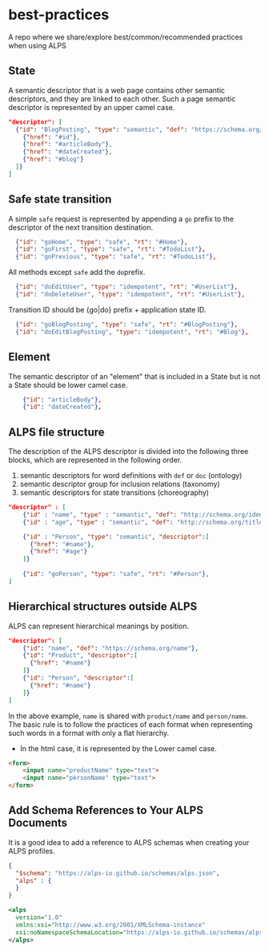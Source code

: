 # best-practices
A repo where we share/explore best/common/recommended practices when using ALPS 

## State

A semantic descriptor that is a web page contains other semantic descriptors, and they are linked to each other. Such a page semantic descriptor is represented by an upper camel case.

```json
"descriptor": [
  {"id": "BlogPosting", "type": "semantic", "def": "https://schema.org/BlogPosting", "descriptor": [
    {"href": "#id"},
    {"href": "#articleBody"},
    {"href": "#dateCreated"},
    {"href": "#blog"}
  ]}
]
```

## Safe state transition

A simple `safe` request is represented by appending a `go` prefix to the descriptor of the next transition destination.

```json
  {"id": "goHome", "type": "safe", "rt": "#Home"},
  {"id": "goFirst", "type": "safe", "rt": "#TodoList"},
  {"id": "goPrevious", "type": "safe", "rt": "#TodoList"},
```

All methods except `safe` add the `do`prefix.

```json
  {"id": "doEditUser", "type": "idempotent", "rt": "#UserList"},
  {"id": "doDeleteUser", "type": "idempotent", "rt": "#UserList"},
```

Transition ID should be {go|do} prefix + application state ID.

```json
  {"id": "goBlogPosting", "type": "safe", "rt": "#BlogPosting"},
  {"id": "doEditBlogPosting", "type": "idempotent", "rt": "#Blog"},
```

## Element

The semantic descriptor of an "element" that is included in a State but is not a State should be lower camel case.

```json
    {"id": "articleBody"},
    {"id": "dateCreated"},
```

## ALPS file structure

The description of the ALPS descriptor is divided into the following three blocks, which are represented in the following order.

1. semantic descriptors for word definitions with `def` or `doc` (ontology)
2. semantic descriptor group for inclusion relations (taxonomy)
3. semantic descriptors for state transitions (choreography)

```json
"descriptor" : [
    {"id" : "name", "type" : "semantic", "def": "http://schema.org/identifier"},
    {"id" : "age", "type" : "semantic", "def": "http://schema.org/title"},

    {"id" : "Person", "type": "semantic", "descriptor":[
      {"href": "#name"},
      {"href": "#age"}
    ]}
    
    {"id": "goPerson", "type": "safe", "rt": "#Person"},
]
```

## Hierarchical structures outside ALPS

ALPS can represent hierarchical meanings by position.

```json
"descriptor": [
    {"id": "name", "def": "https://schema.org/name"},
    {"id": "Product", "descriptor":[
      {"href": "#name"}
    ]}
    {"id": "Person", "descriptor":[
      {"href": "#name"}
    ]}
]
```

In the above example, `name` is shared with `product/name` and `person/name`.
The basic rule is to follow the practices of each format when representing such words in a format with only a flat hierarchy.

* In the html case, it is represented by the Lower camel case.

```html
<form>
    <input name="productName" type="text">
    <input name="personName" type="text">
</form>
```

## Add Schema References to Your ALPS Documents
It is a good idea to add a reference to ALPS schemas when creating your ALPS profiles.

```json
{
  "$schema": "https://alps-io.github.io/schemas/alps.json",
  "alps" : {
  }
}
```

```xml
<alps 
  version="1.0"
  xmlns:xsi="http://www.w3.org/2001/XMLSchema-instance"
  xsi:noNamespaceSchemaLocation="https://alps-io.github.io/schemas/alps.xsd">
</alps>  
```


